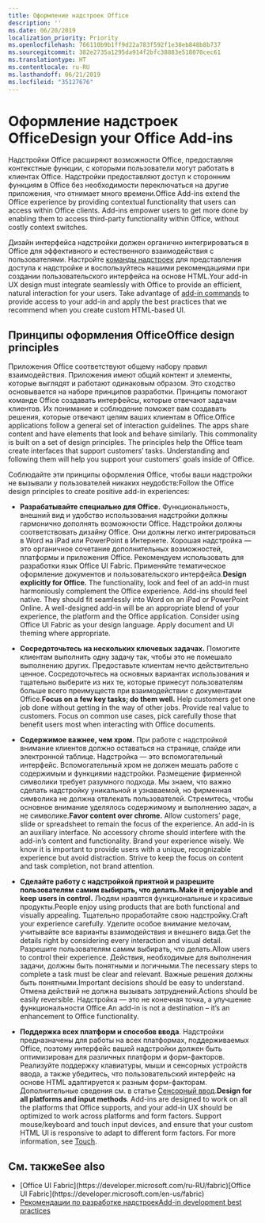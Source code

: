 ```yaml
---
title: Оформление надстроек Office
description: ''
ms.date: 06/20/2019
localization_priority: Priority
ms.openlocfilehash: 766110b9b1ff9d22a783f592f1e38eb848b8b737
ms.sourcegitcommit: 382e2735a1295da914f2bfc38883e518070cec61
ms.translationtype: HT
ms.contentlocale: ru-RU
ms.lasthandoff: 06/21/2019
ms.locfileid: "35127676"
---
```

# <a name="design-your-office-add-ins"></a><span data-ttu-id="a9a29-102">Оформление надстроек Office</span><span class="sxs-lookup"><span data-stu-id="a9a29-102">Design your Office Add-ins</span></span>

<span data-ttu-id="a9a29-p101">Надстройки Office расширяют возможности Office, предоставляя контекстные функции, с которыми пользователи могут работать в клиентах Office. Надстройки предоставляют доступ к сторонним функциям в Office без необходимости переключаться на другие приложения, что отнимает много времени.</span><span class="sxs-lookup"><span data-stu-id="a9a29-p101">Office Add-ins extend the Office experience by providing contextual functionality that users can access within Office clients. Add-ins empower users to get more done by enabling them to access third-party functionality within Office, without costly context switches.</span></span> 

<span data-ttu-id="a9a29-p102">Дизайн интерфейса надстройки должен органично интегрироваться в Office для эффективного и естественного взаимодействия с пользователями. Настройте [команды надстроек](add-in-commands.md) для представления доступа к надстройке и воспользуйтесь нашими рекомендациями при создании пользовательского интерфейса на основе HTML.</span><span class="sxs-lookup"><span data-stu-id="a9a29-p102">Your add-in UX design must integrate seamlessly with Office to provide an efficient, natural interaction for your users. Take advantage of [add-in commands](add-in-commands.md) to provide access to your add-in and apply the best practices that we recommend when you create custom HTML-based UI.</span></span>

## <a name="office-design-principles"></a><span data-ttu-id="a9a29-107">Принципы оформления Office</span><span class="sxs-lookup"><span data-stu-id="a9a29-107">Office design principles</span></span>

<span data-ttu-id="a9a29-p103">Приложения Office соответствуют общему набору правил взаимодействия. Приложения имеют общий контент и элементы, которые выглядят и работают одинаковым образом. Это сходство основывается на наборе принципов разработки. Принципы помогают команде Office создавать интерфейсы, которые отвечают задачам клиентов. Их понимание и соблюдение поможет вам создавать решения, которые отвечают целям ваших клиентам в Office.</span><span class="sxs-lookup"><span data-stu-id="a9a29-p103">Office applications follow a general set of interaction guidelines. The apps share content and have elements that look and behave similarly. This commonality is built on a set of design principles. The principles help the Office team create interfaces that support customers’ tasks. Understanding and following them will help you support your customers’ goals inside of Office.</span></span>

<span data-ttu-id="a9a29-113">Соблюдайте эти принципы оформления Office, чтобы ваши надстройки не вызывали у пользователей никаких неудобств:</span><span class="sxs-lookup"><span data-stu-id="a9a29-113">Follow the Office design principles to create positive add-in experiences:</span></span>

- <span data-ttu-id="a9a29-p104">**Разрабатывайте специально для Office.** Функциональность, внешний вид и удобство использования надстройки должны гармонично дополнять возможности Office. Надстройки должны соответствовать дизайну Office. Они должны легко интегрироваться в Word на iPad или PowerPoint в Интернете. Хорошая надстройка — это органичное сочетание дополнительных возможностей, платформы и приложения Office. Рекомендуем использовать для разработки язык Office UI Fabric. Применяйте тематическое оформление документов и пользовательского интерфейса.</span><span class="sxs-lookup"><span data-stu-id="a9a29-p104">**Design explicitly for Office.** The functionality, look and feel of an add-in must harmoniously complement the Office experience. Add-ins should feel native. They should fit seamlessly into Word on an iPad or PowerPoint Online. A well-designed add-in will be an appropriate blend of your experience, the platform and the Office application. Consider using Office UI Fabric as your design language. Apply document and UI theming where appropriate.</span></span>

- <span data-ttu-id="a9a29-p105">**Сосредоточьтесь на нескольких ключевых задачах.** Помогите клиентам выполнить одну задачу так, чтобы это не помешало выполнению других. Предоставьте клиентам нечто действительно ценное. Сосредоточьтесь на основных вариантах использования и тщательно выберите из них те, которые принесут пользователям больше всего преимуществ при взаимодействии с документами Office.</span><span class="sxs-lookup"><span data-stu-id="a9a29-p105">**Focus on a few key tasks; do them well.** Help customers get one job done without getting in the way of other jobs. Provide real value to customers. Focus on common use cases, pick carefully those that benefit users most when interacting with Office documents.</span></span>

- <span data-ttu-id="a9a29-p106">**Содержимое важнее, чем хром.** При работе с надстройкой внимание клиентов должно оставаться на странице, слайде или электронной таблице. Надстройка — это вспомогательный интерфейс. Вспомогательный хром не должен мешать работе с содержимым и функциями надстройки. Размещение фирменной символики требует разумного подхода. Мы знаем, что важно сделать надстройку уникальной и узнаваемой, но фирменная символика не должна отвлекать пользователей. Стремитесь, чтобы основное внимание уделялось содержимому и выполнению задач, а не символике.</span><span class="sxs-lookup"><span data-stu-id="a9a29-p106">**Favor content over chrome.** Allow customers’ page, slide or spreadsheet to remain the focus of the experience. An add-in is an auxiliary interface. No accessory chrome should interfere with the add-in’s content and functionality. Brand your experience wisely. We know it is important to provide users with a unique, recognizable experience but avoid distraction. Strive to keep the focus on content and task completion, not brand attention.</span></span>

- <span data-ttu-id="a9a29-132">**Сделайте работу с надстройкой приятной и разрешите пользователям самим выбирать, что делать.**</span><span class="sxs-lookup"><span data-stu-id="a9a29-132">**Make it enjoyable and keep users in control.**</span></span> <span data-ttu-id="a9a29-133">Людям нравятся функциональные и красивые продукты.</span><span class="sxs-lookup"><span data-stu-id="a9a29-133">People enjoy using products that are both functional and visually appealing.</span></span> <span data-ttu-id="a9a29-134">Тщательно проработайте свою надстройку.</span><span class="sxs-lookup"><span data-stu-id="a9a29-134">Craft your experience carefully.</span></span> <span data-ttu-id="a9a29-135">Уделите особое внимание мелочам, учитывайте все варианты взаимодействия и внешнего вида.</span><span class="sxs-lookup"><span data-stu-id="a9a29-135">Get the details right by considering every interaction and visual detail.</span></span> <span data-ttu-id="a9a29-136">Разрешите пользователям самим выбирать, что делать.</span><span class="sxs-lookup"><span data-stu-id="a9a29-136">Allow users to control their experience.</span></span> <span data-ttu-id="a9a29-137">Действия, необходимые для выполнения задачи, должны быть понятными и логичными.</span><span class="sxs-lookup"><span data-stu-id="a9a29-137">The necessary steps to complete a task must be clear and relevant.</span></span> <span data-ttu-id="a9a29-138">Важные решения должны быть понятными.</span><span class="sxs-lookup"><span data-stu-id="a9a29-138">Important decisions should be easy to understand.</span></span> <span data-ttu-id="a9a29-139">Отмена действий не должна вызывать затруднений.</span><span class="sxs-lookup"><span data-stu-id="a9a29-139">Actions should be easily reversible.</span></span> <span data-ttu-id="a9a29-140">Надстройка — это не конечная точка, а улучшение функциональности Office.</span><span class="sxs-lookup"><span data-stu-id="a9a29-140">An add-in is not a destination – it’s an enhancement to Office functionality.</span></span>

- <span data-ttu-id="a9a29-p108">**Поддержка всех платформ и способов ввода**. Надстройки предназначены для работы на всех платформах, поддерживаемых Office, поэтому интерфейс вашей надстройки должен быть оптимизирован для различных платформ и форм-факторов. Реализуйте поддержку клавиатуры, мыши и сенсорных устройств ввода, а также убедитесь, что пользовательский интерфейс на основе HTML адаптируется к разным форм-факторам. Дополнительные сведения см. в статье [Сенсорный ввод](../concepts/add-in-development-best-practices.md#optimize-for-touch).</span><span class="sxs-lookup"><span data-stu-id="a9a29-p108">**Design for all platforms and input methods**. Add-ins are designed to work on all the platforms that Office supports, and your add-in UX should be optimized to work across platforms and form factors. Support mouse/keyboard and touch input devices, and ensure that your custom HTML UI is responsive to adapt to different form factors. For more information, see [Touch](../concepts/add-in-development-best-practices.md#optimize-for-touch).</span></span> 

## <a name="see-also"></a><span data-ttu-id="a9a29-145">См. также</span><span class="sxs-lookup"><span data-stu-id="a9a29-145">See also</span></span>
- <span data-ttu-id="a9a29-146">
  [Office UI Fabric](https://developer.microsoft.com/ru-RU/fabric)</span><span class="sxs-lookup"><span data-stu-id="a9a29-146">[Office UI Fabric](https://developer.microsoft.com/en-us/fabric)</span></span> 
- [<span data-ttu-id="a9a29-147">Рекомендации по разработке надстроек</span><span class="sxs-lookup"><span data-stu-id="a9a29-147">Add-in development best practices</span></span>](../concepts/add-in-development-best-practices.md)


